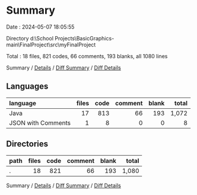 # Summary

Date : 2024-05-07 18:05:55

Directory d:\\School Projects\\BasicGraphics-main\\FinalProject\\src\\myFinalProject

Total : 18 files,  821 codes, 66 comments, 193 blanks, all 1080 lines

Summary / [Details](details.md) / [Diff Summary](diff.md) / [Diff Details](diff-details.md)

## Languages
| language | files | code | comment | blank | total |
| :--- | ---: | ---: | ---: | ---: | ---: |
| Java | 17 | 813 | 66 | 193 | 1,072 |
| JSON with Comments | 1 | 8 | 0 | 0 | 8 |

## Directories
| path | files | code | comment | blank | total |
| :--- | ---: | ---: | ---: | ---: | ---: |
| . | 18 | 821 | 66 | 193 | 1,080 |

Summary / [Details](details.md) / [Diff Summary](diff.md) / [Diff Details](diff-details.md)